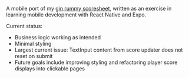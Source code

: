A mobile port of my [gin rummy scoresheet](https://github.com/TomGower/rummy-scoresheet), written
as an exercise in learning mobile development with React Native and Expo.

Current status:
- Business logic working as intended
- Minimal styling
- Largest current issue: TextInput content from score updater does not reset on submit
- Future goals include improving styling and refactoring player score displays into clickable pages

